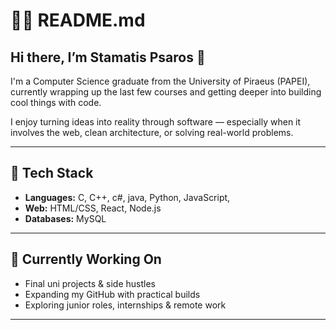 # 👨‍💻 README.md

## Hi there, I’m Stamatis Psaros 👋

I'm a Computer Science graduate from the University of Piraeus (PAPEI), currently wrapping up the last few courses and getting deeper into building cool things with code.

I enjoy turning ideas into reality through software — especially when it involves the web, clean architecture, or solving real-world problems.

---

## 🧰 Tech Stack

- **Languages:** C, C++, c#, java, Python, JavaScript, 
- **Web:** HTML/CSS, React, Node.js
- **Databases:** MySQL


---

## 🌱 Currently Working On

- Final uni projects & side hustles
- Expanding my GitHub with practical builds
- Exploring junior roles, internships & remote work

---

